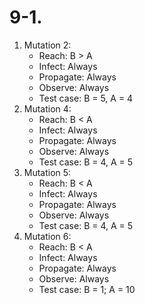 # 9-1.

1. Mutation 2:
   - Reach: B > A
   - Infect: Always
   - Propagate: Always
   - Observe: Always
   - Test case: B = 5, A = 4
2. Mutation 4:
   - Reach: B < A
   - Infect: Always
   - Propagate: Always
   - Observe: Always
   - Test case: B = 4, A = 5
3. Mutation 5:
   - Reach: B < A
   - Infect: Always
   - Propagate: Always
   - Observe: Always
   - Test case: B = 4, A = 5
4. Mutation 6:
   - Reach: B < A
   - Infect: Always
   - Propagate: Always
   - Observe: Always
   - Test case: B = 1; A = 10